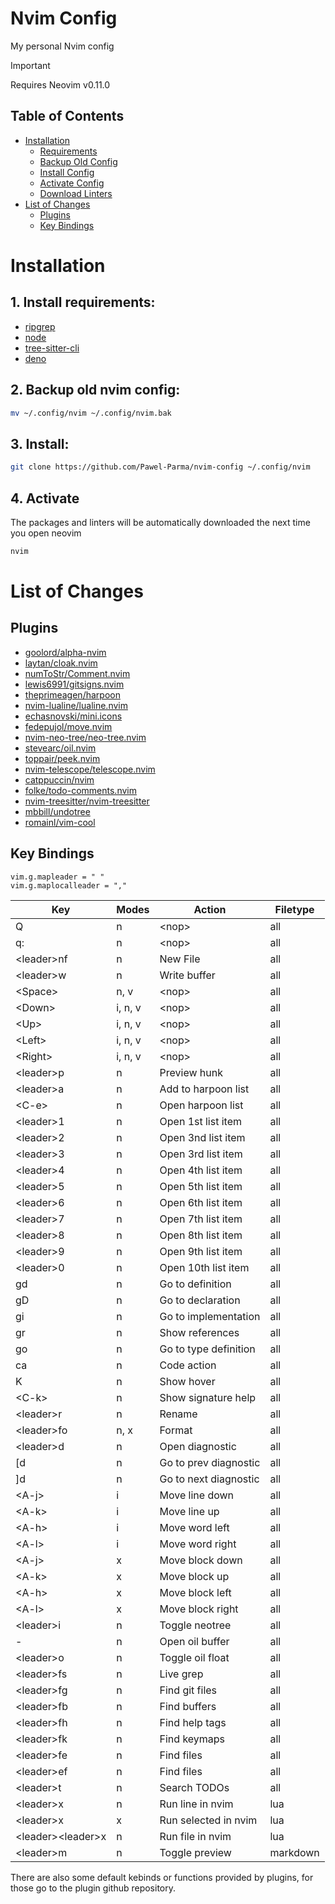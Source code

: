# Nvim Config
My personal Nvim config

> [!important] 
> Requires Neovim v0.11.0

## Table of Contents
- [Installation](#installation)
  - [Requirements](#1-install-requirements)
  - [Backup Old Config](#2-backup-old-nvim-config)
  - [Install Config](#3-install)
  - [Activate Config](#4-activate)
  - [Download Linters](#5-download-linters)
- [List of Changes](#list-of-changes)
  - [Plugins](#plugins)
  - [Key Bindings](#key-bindings)

# Installation
## 1. Install requirements:
- [ripgrep](https://github.com/BurntSushi/ripgrep#Installation) 
- [node](https://github.com/nodejs/node)
- [tree-sitter-cli](https://github.com/tree-sitter/tree-sitter/blob/master/crates/cli/README.md)
- [deno](https://https://github.com/denoland/deno)

## 2. Backup old nvim config:  
```sh
mv ~/.config/nvim ~/.config/nvim.bak
```

## 3. Install:
```sh
git clone https://github.com/Pawel-Parma/nvim-config ~/.config/nvim
```

## 4. Activate
The packages and linters will be automatically downloaded the next time you open neovim
```sh
nvim
```

# List of Changes 
## Plugins 
- [goolord/alpha-nvim](https://github.com/goolord/alpha-nvim)  
- [laytan/cloak.nvim](https://github.com/laytan/cloak.nvim)  
- [numToStr/Comment.nvim](https://github.com/numToStr/Comment.nvim)  
- [lewis6991/gitsigns.nvim](https://github.com/lewis6991/gitsigns.nvim)
- [theprimeagen/harpoon](https://github.com/theprimeagen/harpoon)  
- [nvim-lualine/lualine.nvim](https://github.com/nvim-lualine/lualine.nvim)  
- [echasnovski/mini.icons](https://github.com/echasnovski/mini.icons)
- [fedepujol/move.nvim](https://github.com/fedepujol/move.nvim)  
- [nvim-neo-tree/neo-tree.nvim](https://github.com/nvim-neo-tree/neo-tree.nvim)  
- [stevearc/oil.nvim](https://github.com/stevearc/oil.nvim)  
- [toppair/peek.nvim](https://github.com/toppair/peek.nvim)  
- [nvim-telescope/telescope.nvim](https://github.com/nvim-telescope/telescope.nvim)  
- [catppuccin/nvim](https://github.com/catppuccin/nvim)  
- [folke/todo-comments.nvim](https://github.com/folke/todo-comments.nvim)  
- [nvim-treesitter/nvim-treesitter](https://github.com/nvim-treesitter/nvim-treesitter)  
- [mbbill/undotree](https://github.com/mbbill/undotree)  
- [romainl/vim-cool](https://github.com/romainl/vim-cool)  

## Key Bindings
```vim
vim.g.mapleader = " "
vim.g.maplocalleader = ","
```
| Key                     | Modes   | Action                | Filetype |
| ----------------------- | ------- | --------------------- | -------- |
| Q                       | n       | \<nop\>               | all      |
| q:                      | n       | \<nop\>               | all      | 
| \<leader\>nf            | n       | New File              | all      | 
| \<leader\>w             | n       | Write buffer          | all      |
| \<Space\>               | n, v    | \<nop\>               | all      | 
| \<Down\>                | i, n, v | \<nop\>               | all      | 
| \<Up\>                  | i, n, v | \<nop\>               | all      | 
| \<Left\>                | i, n, v | \<nop\>               | all      | 
| \<Right\>               | i, n, v | \<nop\>               | all      | 
| \<leader\>p             | n       | Preview hunk          | all      | 
| \<leader\>a             | n       | Add to harpoon list   | all      | 
| \<C-e\>                 | n       | Open harpoon list     | all      | 
| \<leader\>1             | n       | Open 1st list item    | all      | 
| \<leader\>2             | n       | Open 3nd list item    | all      | 
| \<leader\>3             | n       | Open 3rd list item    | all      | 
| \<leader\>4             | n       | Open 4th list item    | all      | 
| \<leader\>5             | n       | Open 5th list item    | all      | 
| \<leader\>6             | n       | Open 6th list item    | all      | 
| \<leader\>7             | n       | Open 7th list item    | all      | 
| \<leader\>8             | n       | Open 8th list item    | all      | 
| \<leader\>9             | n       | Open 9th list item    | all      | 
| \<leader\>0             | n       | Open 10th list item   | all      | 
| gd                      | n       | Go to definition      | all      |
| gD                      | n       | Go to declaration     | all      |
| gi                      | n       | Go to implementation  | all      |
| gr                      | n       | Show references       | all      |
| go                      | n       | Go to type definition | all      |
| ca                      | n       | Code action           | all      |
| K                       | n       | Show hover            | all      |
| \<C-k\>                 | n       | Show signature help   | all      |
| \<leader\>r             | n       | Rename                | all      |
| \<leader\>fo            | n, x    | Format                | all      |
| \<leader\>d             | n       | Open diagnostic       | all      |
| \[d                     | n       | Go to prev diagnostic | all      |
| \]d                     | n       | Go to next diagnostic | all      |
| \<A-j\>                 | i       | Move line down        | all      | 
| \<A-k\>                 | i       | Move line up          | all      | 
| \<A-h\>                 | i       | Move word left        | all      | 
| \<A-l\>                 | i       | Move word right       | all      | 
| \<A-j\>                 | x       | Move block down       | all      | 
| \<A-k\>                 | x       | Move block up         | all      | 
| \<A-h\>                 | x       | Move block left       | all      | 
| \<A-l\>                 | x       | Move block right      | all      | 
| \<leader\>i             | n       | Toggle neotree        | all      | 
| -                       | n       | Open oil buffer       | all      | 
| \<leader\>o             | n       | Toggle oil float      | all      | 
| \<leader\>fs            | n       | Live grep             | all      |
| \<leader\>fg            | n       | Find git files        | all      |
| \<leader\>fb            | n       | Find buffers          | all      |
| \<leader\>fh            | n       | Find help tags        | all      | 
| \<leader\>fk            | n       | Find keymaps          | all      | 
| \<leader\>fe            | n       | Find files            | all      |
| \<leader\>ef            | n       | Find files            | all      |
| \<leader\>t             | n       | Search TODOs          | all      |
| \<leader\>x             | n       | Run line in nvim      | lua      |
| \<leader\>x             | x       | Run selected in nvim  | lua      |
| \<leader\>\<leader\>x   | n       | Run file in nvim      | lua      |
| \<leader\>m             | n       | Toggle preview        | markdown |

There are also some default kebinds or functions provided by plugins, for those go to the plugin github repository.
  
